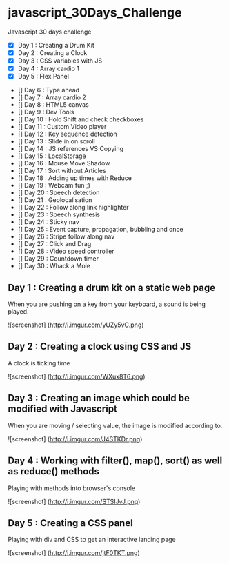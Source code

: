 # javascript_30Days_Challenge
Javascript 30 days challenge 

- [x] Day 1 : Creating a Drum Kit
- [x] Day 2 : Creating a Clock
- [x] Day 3 : CSS variables with JS
- [x] Day 4 : Array cardio 1
- [x] Day 5 : Flex Panel
- [] Day 6 : Type ahead
- [] Day 7 : Array cardio 2
- [] Day 8 : HTML5 canvas
- [] Day 9 : Dev Tools
- [] Day 10 : Hold Shift and check checkboxes
- [] Day 11 : Custom Video player
- [] Day 12 : Key sequence detection
- [] Day 13 : Slide in on scroll
- [] Day 14 : JS references VS Copying
- [] Day 15 : LocalStorage
- [] Day 16 : Mouse Move Shadow
- [] Day 17 : Sort without Articles  
- [] Day 18 : Adding up times with Reduce
- [] Day 19 : Webcam fun ;)
- [] Day 20 : Speech detection
- [] Day 21 : Geolocalisation
- [] Day 22 : Follow along link highlighter
- [] Day 23 : Speech synthesis
- [] Day 24 : Sticky nav
- [] Day 25 : Event capture, propagation, bubbling and once
- [] Day 26 : Stripe follow along nav
- [] Day 27 : Click and Drag
- [] Day 28 : Video speed controller
- [] Day 29 : Countdown timer
- [] Day 30 : Whack a Mole 

## Day 1 : Creating a drum kit on a static web page
When you are pushing on a key from your keyboard, a sound is being played.

![screenshot]
(http://i.imgur.com/yUZy5vC.png)

## Day 2 : Creating a clock using CSS and JS
A clock is ticking time 

![screenshot]
(http://i.imgur.com/WXux8T6.png)

## Day 3 : Creating an image which could be modified with Javascript
When you are moving / selecting value, the image is modified according to.

![screenshot]
(http://i.imgur.com/J4STKDr.png)

## Day 4 : Working with filter(), map(), sort() as well as reduce() methods
Playing with methods into browser's console

![screenshot]
(http://i.imgur.com/STSIJvJ.png)

## Day 5 : Creating a CSS panel
Playing with div and CSS to get an interactive landing page

![screenshot]
(http://i.imgur.com/jtF0TKT.png)
